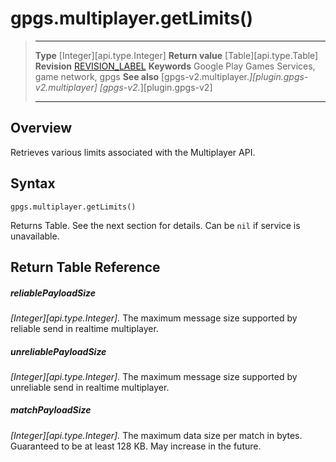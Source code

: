 # gpgs.multiplayer.getLimits()

> --------------------- ------------------------------------------------------------------------------------------
> __Type__              [Integer][api.type.Integer]
> __Return value__      [Table][api.type.Table]
> __Revision__          [REVISION_LABEL](REVISION_URL)
> __Keywords__          Google Play Games Services, game network, gpgs
> __See also__          [gpgs-v2.multiplayer.*][plugin.gpgs-v2.multiplayer]
>                       [gpgs-v2.*][plugin.gpgs-v2]
> --------------------- ------------------------------------------------------------------------------------------

## Overview

Retrieves various limits associated with the Multiplayer API.

## Syntax

	gpgs.multiplayer.getLimits()

Returns Table. See the next section for details. Can be `nil` if service is unavailable.

## Return Table Reference

##### reliablePayloadSize
_[Integer][api.type.Integer]._ The maximum message size supported by reliable send in realtime multiplayer.

##### unreliablePayloadSize
_[Integer][api.type.Integer]._ The maximum message size supported by unreliable send in realtime multiplayer.

##### matchPayloadSize
_[Integer][api.type.Integer]._ The maximum data size per match in bytes. Guaranteed to be at least 128 KB. May increase in the future.